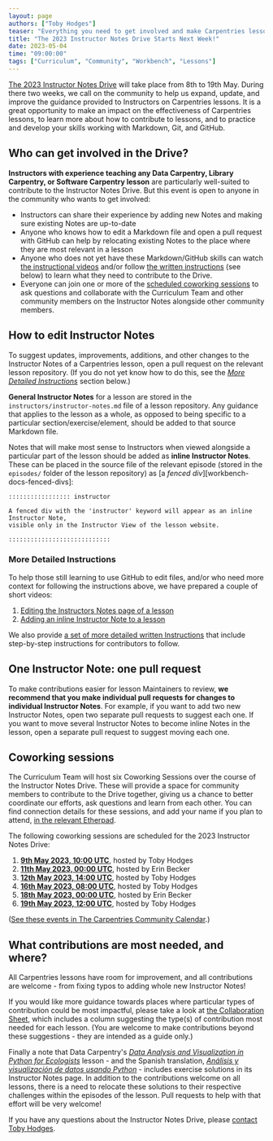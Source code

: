 ```yaml
---
layout: page
authors: ["Toby Hodges"]
teaser: "Everything you need to get involved and make Carpentries lessons easier to teach."
title: "The 2023 Instructor Notes Drive Starts Next Week!"
date: 2023-05-04
time: "09:00:00"
tags: ["Curriculum", "Community", "Workbench", "Lessons"]
---
```


[The 2023 Instructor Notes Drive](https://carpentries.org/blog/2023/04/instructor-notes-drive-announcement/)
will take place from 8th to 19th May.
During there two weeks, we call on the community to help us expand, update, and improve
the guidance provided to Instructors on Carpentries lessons.
It is a great opportunity to make an impact on the effectiveness of Carpentries lessons,
to learn more about how to contribute to lessons,
and to practice and develop your skills working with Markdown, Git, and GitHub.


## Who can get involved in the Drive?

**Instructors with experience teaching any 
Data Carpentry, Library Carpentry, or Software Carpentry lesson** 
are particularly well-suited to contribute to the Instructor Notes Drive.
But this event is open to anyone in the community who wants to get involved:

* Instructors can share their experience by 
  adding new Notes and making sure existing Notes are up-to-date
* Anyone who knows how to edit a Markdown file and open a pull request with GitHub 
  can help by
  relocating existing Notes to the place where they are most relevant in a lesson
* Anyone who does not yet have these Markdown/GitHub skills can
  watch [the instructional videos](#more-detailed-instructions) 
  and/or follow [the written instructions](https://docs.google.com/document/d/1HCvnxPWulAzIFrRSe3GdRHOKERDSoufyatwYz5TxMxk/edit?usp=sharing)
  (see below)
  to learn what they need to contribute to the Drive.
* Everyone can join one or more of the [scheduled coworking sessions](#coworking-sessions) to
  ask questions and collaborate with the Curriculum Team and other community members 
  on the Instructor Notes alongside other community members.


## How to edit Instructor Notes

To suggest updates, improvements, additions, and other changes to
the Instructor Notes of a Carpentries lesson,
open a pull request on the relevant lesson repository.
(If you do not yet know how to do this,
see the [_More Detailed Instructions_](#more-detailed-instructions) section below.)

**General Instructor Notes** for a lesson are stored in 
the `instructors/instructor-notes.md` file of a lesson repository.
Any guidance that applies to the lesson as a whole,
as opposed to being specific to a particular section/exercise/element,
should be added to that source Markdown file.

Notes that will make most sense to Instructors 
when viewed alongside a particular part of the lesson
should be added as **inline Instructor Notes**.
These can be placed in the source file of the relevant episode
(stored in the `episodes/` folder of the lesson repository)
as [a _fenced div_][workbench-docs-fenced-divs]:

```
::::::::::::::::: instructor

A fenced div with the 'instructor' keyword will appear as an inline Instructor Note, 
visible only in the Instructor View of the lesson website.

::::::::::::::::::::::::::::

```

### More Detailed Instructions

To help those still learning to use GitHub to edit files,
and/or who need more context for following the instructions above,
we have prepared a couple of short videos:

1. [Editing the Instructors Notes page of a lesson][video-general-instructor-notes]
2. [Adding an inline Instructor Note to a lesson][video-inline-instructor-notes]


We also provide [a set of more detailed written Instructions](https://docs.google.com/document/d/1HCvnxPWulAzIFrRSe3GdRHOKERDSoufyatwYz5TxMxk/edit?usp=sharing) that include
step-by-step instructions for contributors to follow.

## One Instructor Note: one pull request

To make contributions easier for lesson Maintainers to review, 
**we recommend that you make individual pull requests for changes to individual Instructor Notes**. 
For example, if you want to add two new Instructor Notes, open two separate pull requests to suggest each one.
If you want to move several Instructor Notes to become inline Notes in the lesson,
open a separate pull request to suggest moving each one.


## Coworking sessions

The Curriculum Team will host six Coworking Sessions over the course of the
Instructor Notes Drive.
These will provide a space for community members to contribute to the Drive
together, giving us a chance to better coordinate our efforts, ask questions
and learn from each other. 
You can find connection details for these sessions, 
and add your name if you plan to attend,
[in the relevant Etherpad](https://pad.carpentries.org/instructor-notes-drive-coworking-2023).

The following coworking sessions are scheduled for the 2023 Instructor Notes Drive:

1. [**9th May 2023, 10:00 UTC**](https://www.timeanddate.com/worldclock/fixedtime.html?msg=Coworking%3A+Instructor+Notes+Drive+2023&iso=20230509T10&p1=%3A&ah=1), hosted by Toby Hodges
2. [**11th May 2023, 00:00 UTC**](https://www.timeanddate.com/worldclock/fixedtime.html?msg=Coworking%3A+Instructor+Notes+Drive+2023&iso=20230511T00&p1=%3A&ah=1), hosted by Erin Becker
3. [**12th May 2023, 14:00 UTC**](https://www.timeanddate.com/worldclock/fixedtime.html?msg=Coworking%3A+Instructor+Notes+Drive+2023&iso=20230512T14&p1=%3A&ah=1), hosted by Toby Hodges
4. [**16th May 2023, 08:00 UTC**](https://www.timeanddate.com/worldclock/fixedtime.html?msg=Coworking%3A+Instructor+Notes+Drive+2023&iso=20230516T08&p1=%3A&ah=1), hosted by Toby Hodges
5. [**18th May 2023, 00:00 UTC**](https://www.timeanddate.com/worldclock/fixedtime.html?msg=Coworking%3A+Instructor+Notes+Drive+2023&iso=20230518T00&p1=%3A&ah=1), hosted by Erin Becker
6. [**19th May 2023, 12:00 UTC**](https://www.timeanddate.com/worldclock/fixedtime.html?msg=Coworking%3A+Instructor+Notes+Drive+2023&iso=20230519T12&p1=%3A&ah=1), hosted by Toby Hodges

([See these events in The Carpentries Community Calendar](https://carpentries.org/community/#community-events).)


## What contributions are most needed, and where?

All Carpentries lessons have room for improvement, and all contributions are welcome - from fixing typos to adding whole new Instructor Notes!

If you would like more guidance towards places where particular types of contribution could be most impactful,
please take a look at [the Collaboration Sheet](https://docs.google.com/spreadsheets/d/1UEo5be8-jadaDoduWS5ssTGXtYmfzT9uIV6dugiZyLQ/edit?usp=sharing), which includes a column suggesting the type(s) of
contribution most needed for each lesson.
(You are welcome to make contributions beyond these suggestions - 
they are intended as a guide only.)

Finally a note that Data Carpentry's [_Data Analysis and Visualization in Python for Ecologists_][dc-ecology-python] lesson - 
and the Spanish translation, [_Análisis y visualización de datos usando Python_][dc-ecology-python-es] -
includes exercise solutions in its Instructor Notes page.
In addition to the contributions welcome on all lessons, there is a need to relocate these solutions to their respective challenges
within the episodes of the lesson. Pull requests to help with that effort will be very welcome!


If you have any questions about the Instructor Notes Drive,
please [contact Toby Hodges](mailto:tobyhodges@carpentries.org).

[dc-ecology-python]: https://datacarpentry.org/python-ecology-lesson/
[dc-ecology-python-es]:https://datacarpentry.org/python-ecology-lesson-es/
[video-general-instructor-notes]: FIXME
[video-inline-instructor-notes]: FIXME

